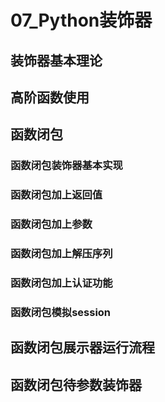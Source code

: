 # 07_Python装饰器

## 装饰器基本理论

## 高阶函数使用

## 函数闭包

### 函数闭包装饰器基本实现

### 函数闭包加上返回值

### 函数闭包加上参数

### 函数闭包加上解压序列

### 函数闭包加上认证功能

### 函数闭包模拟session

## 函数闭包展示器运行流程

## 函数闭包待参数装饰器

